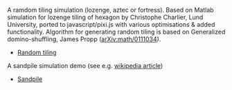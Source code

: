 A ramdom tiling simulation (lozenge, aztec or fortress). Based on Matlab simulation for lozenge tiling of hexagon by Christophe Charlier, Lund University, ported to javascript/pixi.js with various optimisations & added functionality. Algorithm for generating random tiling is based on Generalized domino-shuffling, James Propp ([arXiv:math/0111034](https://arxiv.org/abs/math/0111034)).
* [Random tiling](https://bakosalih.github.io/demos-and-experiments/lozengetiling)

A sandpile simulation demo (see e.g. [wikipedia article](https://en.wikipedia.org/wiki/Abelian_sandpile_model))
* [Sandpile](https://bakosalih.github.io/demos-and-experiments/sandpile)
